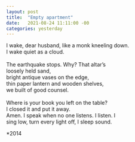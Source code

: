 ```yaml
---
layout: post
title:  "Empty apartment"
date:   2021-08-24 11:11:00 -00
categories: yesterday
---
```

I wake, dear husband, like a monk kneeling down.<br/>
I wake quiet as a cloud.<br/><br/>
The earthquake stops. Why? That altar’s<br/>
loosely held sand,<br/>
bright antique vases on the edge,<br/>
thin paper lantern and wooden shelves,<br/>
we built of good counsel.<br/>
<br/>
Where is your book you left on the table?<br/> 
I closed it and put it away.<br/>
Amen. I speak when no one listens. I listen. I<br/>
sing low, turn every light off, I sleep sound.<br/> 

*2014 
